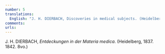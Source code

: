 ```yaml
---
number: 5
translations:
  English: "J. H. DIERBACH, Discoveries in medical subjects. (Heidelberg, 1837. 1842. 8vo.) [Trans. J. Bain]"
comments:
urls:
---
```


J. H. DIERBACH, <em>Entdeckungen in der Materia medica</em>. (Heidelberg, 1837. 1842. 8vo.)
